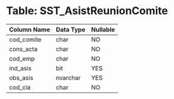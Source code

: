 # Table: SST_AsistReunionComite

| Column Name | Data Type | Nullable |
|-------------|-----------|----------|
| cod_comite | char | NO |
| cons_acta | char | NO |
| cod_emp | char | NO |
| ind_asis | bit | YES |
| obs_asis | nvarchar | YES |
| cod_cia | char | NO |
